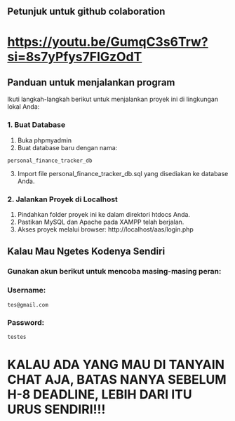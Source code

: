 ## Petunjuk untuk github colaboration

# https://youtu.be/GumqC3s6Trw?si=8s7yPfys7FIGzOdT

## Panduan untuk menjalankan program

Ikuti langkah-langkah berikut untuk menjalankan proyek ini di lingkungan lokal Anda:

### 1. Buat Database
1. Buka phpmyadmin
2. Buat database baru dengan nama:
```
personal_finance_tracker_db
```
3. Import file personal_finance_tracker_db.sql yang disediakan ke database Anda.

### 2. Jalankan Proyek di Localhost
1. Pindahkan folder proyek ini ke dalam direktori htdocs Anda.
2. Pastikan MySQL dan Apache pada XAMPP telah berjalan.
3. Akses proyek melalui browser: http://localhost/aas/login.php

## Kalau Mau Ngetes Kodenya Sendiri 
### Gunakan akun berikut untuk mencoba masing-masing peran:

### Username: 
```
tes@gmail.com
```
### Password: 
```
testes
```

# KALAU ADA YANG MAU DI TANYAIN CHAT AJA, BATAS NANYA SEBELUM H-8 DEADLINE, LEBIH DARI ITU URUS SENDIRI!!!